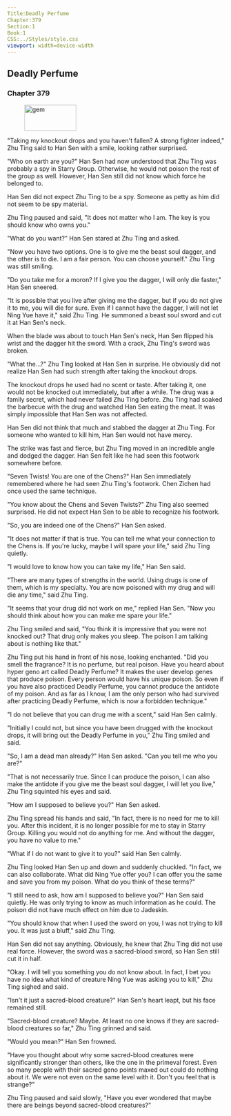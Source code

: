 ```yaml
---
Title:Deadly Perfume 
Chapter:379 
Section:1 
Book:1 
CSS:../Styles/style.css 
viewport: width=device-width
---
```

  
## Deadly Perfume
### Chapter 379
  
<figure>
	<img src="../Images/gem.gif" alt="gem" id="gem" width="120" height="60" />
</figure>
  

  
"Taking my knockout drops and you haven't fallen? A strong fighter indeed," Zhu Ting said to Han Sen with a smile, looking rather surprised.

"Who on earth are you?" Han Sen had now understood that Zhu Ting was probably a spy in Starry Group. Otherwise, he would not poison the rest of the group as well. However, Han Sen still did not know which force he belonged to.

Han Sen did not expect Zhu Ting to be a spy. Someone as petty as him did not seem to be spy material.

Zhu Ting paused and said, "It does not matter who I am. The key is you should know who owns you."

"What do you want?" Han Sen stared at Zhu Ting and asked.

"Now you have two options. One is to give me the beast soul dagger, and the other is to die. I am a fair person. You can choose yourself." Zhu Ting was still smiling.

"Do you take me for a moron? If I give you the dagger, I will only die faster," Han Sen sneered.

"It is possible that you live after giving me the dagger, but if you do not give it to me, you will die for sure. Even if I cannot have the dagger, I will not let Ning Yue have it," said Zhu Ting. He summoned a beast soul sword and cut it at Han Sen's neck.

When the blade was about to touch Han Sen's neck, Han Sen flipped his wrist and the dagger hit the sword. With a crack, Zhu Ting's sword was broken.

"What the…?" Zhu Ting looked at Han Sen in surprise. He obviously did not realize Han Sen had such strength after taking the knockout drops.

The knockout drops he used had no scent or taste. After taking it, one would not be knocked out immediately, but after a while. The drug was a family secret, which had never failed Zhu Ting before. Zhu Ting had soaked the barbecue with the drug and watched Han Sen eating the meat. It was simply impossible that Han Sen was not affected.

Han Sen did not think that much and stabbed the dagger at Zhu Ting. For someone who wanted to kill him, Han Sen would not have mercy.

The strike was fast and fierce, but Zhu Ting moved in an incredible angle and dodged the dagger. Han Sen felt like he had seen this footwork somewhere before.

"Seven Twists! You are one of the Chens?" Han Sen immediately remembered where he had seen Zhu Ting's footwork. Chen Zichen had once used the same technique.

"You know about the Chens and Seven Twists?" Zhu Ting also seemed surprised. He did not expect Han Sen to be able to recognize his footwork.

"So, you are indeed one of the Chens?" Han Sen asked.

"It does not matter if that is true. You can tell me what your connection to the Chens is. If you're lucky, maybe I will spare your life," said Zhu Ting quietly.

"I would love to know how you can take my life," Han Sen said.

"There are many types of strengths in the world. Using drugs is one of them, which is my specialty. You are now poisoned with my drug and will die any time," said Zhu Ting.

"It seems that your drug did not work on me," replied Han Sen. "Now you should think about how you can make me spare your life."

Zhu Ting smiled and said, "You think it is impressive that you were not knocked out? That drug only makes you sleep. The poison I am talking about is nothing like that."

Zhu Ting put his hand in front of his nose, looking enchanted. "Did you smell the fragrance? It is no perfume, but real poison. Have you heard about hyper geno art called Deadly Perfume? It makes the user develop genes that produce poison. Every person would have his unique poison. So even if you have also practiced Deadly Perfume, you cannot produce the antidote of my poison. And as far as I know, I am the only person who had survived after practicing Deadly Perfume, which is now a forbidden technique."

"I do not believe that you can drug me with a scent," said Han Sen calmly.

"Initially I could not, but since you have been drugged with the knockout drops, it will bring out the Deadly Perfume in you," Zhu Ting smiled and said.

"So, I am a dead man already?" Han Sen asked. "Can you tell me who you are?"

"That is not necessarily true. Since I can produce the poison, I can also make the antidote if you give me the beast soul dagger, I will let you live," Zhu Ting squinted his eyes and said.

"How am I supposed to believe you?" Han Sen asked.

Zhu Ting spread his hands and said, "In fact, there is no need for me to kill you. After this incident, it is no longer possible for me to stay in Starry Group. Killing you would not do anything for me. And without the dagger, you have no value to me."

"What if I do not want to give it to you?" said Han Sen calmly.

Zhu Ting looked Han Sen up and down and suddenly chuckled. "In fact, we can also collaborate. What did Ning Yue offer you? I can offer you the same and save you from my poison. What do you think of these terms?"

"I still need to ask, how am I supposed to believe you?" Han Sen said quietly. He was only trying to know as much information as he could. The poison did not have much effect on him due to Jadeskin.

"You should know that when I used the sword on you, I was not trying to kill you. It was just a bluff," said Zhu Ting.

Han Sen did not say anything. Obviously, he knew that Zhu Ting did not use real force. However, the sword was a sacred-blood sword, so Han Sen still cut it in half.

"Okay. I will tell you something you do not know about. In fact, I bet you have no idea what kind of creature Ning Yue was asking you to kill," Zhu Ting sighed and said.

"Isn't it just a sacred-blood creature?" Han Sen's heart leapt, but his face remained still.

"Sacred-blood creature? Maybe. At least no one knows if they are sacred-blood creatures so far," Zhu Ting grinned and said.

"Would you mean?" Han Sen frowned.

"Have you thought about why some sacred-blood creatures were significantly stronger than others, like the one in the primeval forest. Even so many people with their sacred geno points maxed out could do nothing about it. We were not even on the same level with it. Don't you feel that is strange?"

Zhu Ting paused and said slowly, "Have you ever wondered that maybe there are beings beyond sacred-blood creatures?"